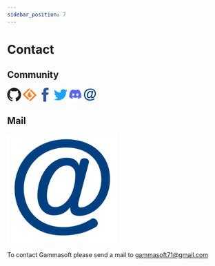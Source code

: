 ```yaml
---
sidebar_position: 7
---
```


# Contact

## Community

[![Github](/pictures/github32.png)](https://github.com/gammasoft71/xtd)
[![SourceForge](/pictures/sourceforge32.png)](https://sourceforge.net/u/gammasoft71)
[![Facebook](/pictures/facebook32.png)](https://www.facebook.com/gammasoft71)
[![Twitter](/pictures/twitter32.png)](https://twitter.com/gammasoft71)
[![Discord](/pictures/discord32.png)](https://discordapp.com/users/gammasoft#9288)
[![Mail](/pictures/mail32.png)](mailto:gammasoft71@gmail.com)

## Mail

[![Mail](/pictures/mail.png)](mailto:gammasoft71@gmail.com)

To contact Gammasoft please send a mail to [gammasoft71@gmail.com](mailto:gammasoft71@gmail.com)
